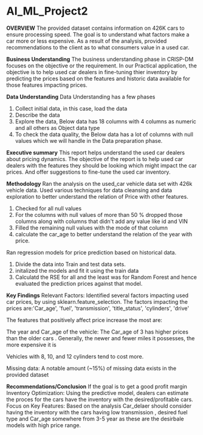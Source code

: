 # AI_ML_Project2

**OVERVIEW**
The provided dataset contains information on 426K cars to ensure processing speed. The goal is to understand what factors make a car more or less expensive. As a result of the analysis, provided recommendations to the client  as to what consumers value in a used car.

**Business Understanding**
The business understanding phase in CRISP-DM focuses on the objective or the requirement. 
In our Practical application, the objective is to help used car dealers in fine-tuning thier inventory by predicting the prices
based on the features and historic data available for those features impacting prices.

**Data Understanding**
Data Understanding has a few phases
1) Collect initial data, in this case, load the data 
2) Describe the data 
3) Explore the data, Below data has 18 columns with 4 columns as numeric and all others as Object data type
4) To check the data quality, the Below data has a lot of columns with null values which we will handle in the Data preparation phase.

**Executive summary**
This report helps understand the used car dealers about pricing dynamics. The objective of the report is to help used car dealers with the features they should be looking which might impact the car prices. And offer suggestions to fine-tune the used car inventory.

**Methodology**
Ran the analysis on the used_car vehicle data set with 426k vehicle data. Used various techniques for data cleansing and data exploration to better understand the relation of Price with other features.
1) Checked for all null values
2) For the columns with null values of more than 50 % dropped those columns along with columns that didn't add any value like id and VIN
3) Filled the remaining null values with the mode of that column
4) calculate the car_age to better understand the relation of the year with price.

Ran regression models for price prediction based on historical data.
1) Divide the data into Train and test data sets.
2) initalized the models and fit it using the train data
3) Calculatd the RSE for all and the least was for Random Forest and hence evaluated the prediction prices against that model. 

**Key Findings**
Relevant Factors: Identified several factors impacting used car prices, by using sklearn.feature_selection. The factors impacting the prices are:'Car_age', 'fuel', 'transmission', 'title_status', 'cylinders', 'drive'

The features that positively affect price increase the most are:

The year and Car_age of the vehicle: The Car_age of 3 has higher prices than the older cars . Generally, the newer and fewer miles it possesses, the more expensive it is

Vehicles with 8, 10, and 12 cylinders tend to cost more.

Missing data: A notable amount (~15%) of missing data exists in the provided dataset

**Recommendations/Conclusion**
If the goal is to get a good profit margin Inventory Optimization: Using the predictive model, dealers can estimate the proces for the cars have the inventory with the desired/profitable cars. Focus on Key Features: Based on the analysis Car_delaer should consider having the inventory with the cars having low transmission , desired fuel type and Car_age somewhere from 3-5 year as these are the desirbale models with high price range.
